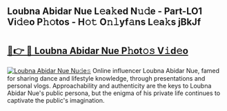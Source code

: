 ## Loubna Abidar Nue L𝚎a𝚔ed N𝚞𝚍e - Part-LO1 Vi𝚍𝚎o P𝚑𝚘tos - H𝚘𝚝 O𝚗𝚕yf𝚊ns L𝚎a𝚔s jBkJf

# <h2><a href="http://kf0xgq.oniu.top/?m=Loubna+Abidar+Nue">🔗👉 🔴 Loubna Abidar Nue P𝚑ot𝚘𝚜 V𝚒d𝚎o</a></h2>

[![Loubna Abidar Nue Nu𝚍e𝚜](https://i.imgur.com/0qMVB7G.gif)](http://kf0xgq.oniu.top/?m=Loubna+Abidar+Nue)
Online influencer Loubna Abidar Nue, famed for sharing dance and lifestyle knowledge, through presentations and personal vlogs. Approachability and authenticity are the keys to Loubna Abidar Nue's public persona, but the enigma of his private life continues to captivate the public's imagination.  
